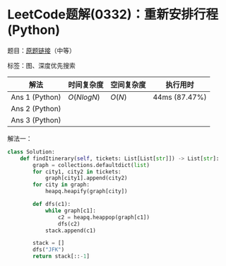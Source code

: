 # LeetCode题解(0332)：重新安排行程(Python)

题目：[原题链接](https://leetcode-cn.com/problems/reconstruct-itinerary/)（中等）

标签：图、深度优先搜索

| 解法           | 时间复杂度 | 空间复杂度 | 执行用时      |
| -------------- | ---------- | ---------- | ------------- |
| Ans 1 (Python) | $O(NlogN)$ | $O(N)$     | 44ms (87.47%) |
| Ans 2 (Python) |            |            |               |
| Ans 3 (Python) |            |            |               |

解法一：

```python
class Solution:
    def findItinerary(self, tickets: List[List[str]]) -> List[str]:
        graph = collections.defaultdict(list)
        for city1, city2 in tickets:
            graph[city1].append(city2)
        for city in graph:
            heapq.heapify(graph[city])

        def dfs(c1):
            while graph[c1]:
                c2 = heapq.heappop(graph[c1])
                dfs(c2)
            stack.append(c1)

        stack = []
        dfs("JFK")
        return stack[::-1]
```


